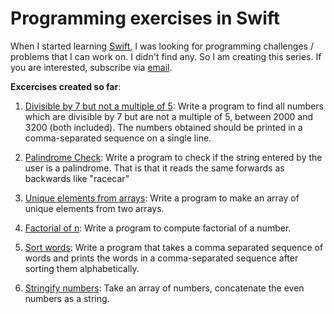 # Programming exercises in Swift

When I started learning [Swift][1], I was looking for programming challenges / problems that I can work on. I didn't find any. So I am creating this series. If you are interested, subscribe via [email](http://eepurl.com/Lu3cr).

**Excercises created so far**:

1. [Divisible by 7 but not a multiple of 5][2]: Write a program to find all numbers which are divisible by 7 but are not a multiple of 5, between 2000 and 3200 (both included). The numbers obtained should be printed in a comma-separated sequence on a single line.

2. [Palindrome Check][3]: Write a program to check if the string entered by the user is a palindrome. That is that it reads the same forwards as backwards like "racecar"

3. [Unique elements from arrays][4]: Write a program to make an array of unique elements from two arrays.

4. [Factorial of n][5]: Write a program to compute factorial of a number.

5. [Sort words][6]: Write a program that takes a comma separated sequence of words and prints the words in a comma-separated sequence after sorting them alphabetically.

6. [Stringify numbers][7]: Take an array of numbers, concatenate the even numbers as a string.

[1]: https://developer.apple.com/swift/
[2]: http://tech.jjude.com/swift-challenge-001
[3]: http://tech.jjude.com/swift-challenge-002
[4]: http://tech.jjude.com/swift-challenge-003
[5]: http://tech.jjude.com/swift-challenge-004
[6]: http://tech.jjude.com/swift-challenge-005
[7]: http://tech.jjude.com/swift-challenge-006